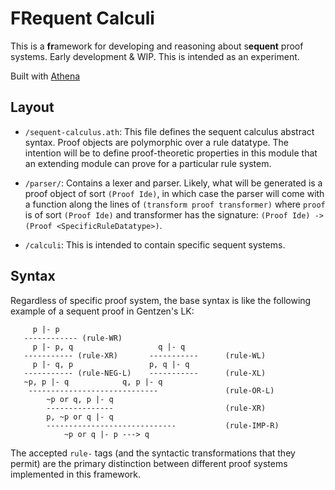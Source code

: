 # FRequent Calculi

This is a **fr**amework for developing and reasoning about s**equent** proof systems. Early development & WIP. This is intended as an experiment.

Built with [Athena](https://github.com/AthenaFoundation/athena/tree/master)


## Layout

- `/sequent-calculus.ath`: This file defines the sequent calculus abstract syntax. Proof objects are polymorphic over a rule datatype. The intention will be to define proof-theoretic properties in this module that an extending module can prove for a particular rule system.

- `/parser/`: Contains a lexer and parser. Likely, what will be generated is a proof object of sort `(Proof Ide)`, in which case the parser will come with a function along the lines of `(transform proof transformer)` where `proof` is of sort `(Proof Ide)` and transformer has the signature: `(Proof Ide) -> (Proof <SpecificRuleDatatype>)`.

- `/calculi`: This is intended to contain specific sequent systems.


## Syntax

Regardless of specific proof system, the base syntax is like the following example of a sequent proof in Gentzen's LK:

```
     p |- p     
   ------------ (rule-WR)  
     p |- p, q                   q |- q
   ----------- (rule-XR)       -----------      (rule-WL)
     p |- q, p                 p, q |- q
   ----------- (rule-NEG-L)    -----------      (rule-XL)
   ~p, p |- q            q, p |- q
    -----------------------------               (rule-OR-L)
        ~p or q, p |- q
        ---------------                         (rule-XR)
        p, ~p or q |- q
        -----------------------------           (rule-IMP-R)
            ~p or q |- p ---> q

```

The accepted `rule-` tags (and the syntactic transformations that they permit) are the primary distinction between different proof systems implemented in this framework.

